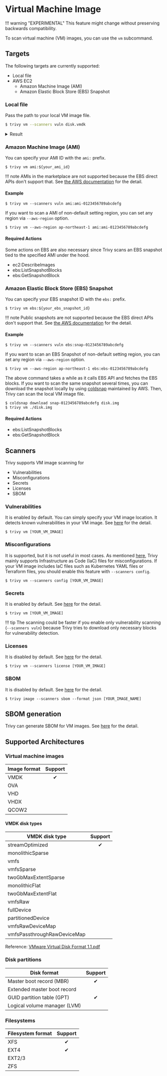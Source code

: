 # Virtual Machine Image

!!! warning "EXPERIMENTAL"
    This feature might change without preserving backwards compatibility.

To scan virtual machine (VM) images, you can use the `vm` subcommand.

## Targets
The following targets are currently supported:

- Local file
- AWS EC2
    - Amazon Machine Image (AMI)
    - Amazon Elastic Block Store (EBS) Snapshot
 
### Local file
Pass the path to your local VM image file.

```bash
$ trivy vm --scanners vuln disk.vmdk
```

<details>
<summary>Result</summary>

```
disk.vmdk (amazon 2 (Karoo))
===========================================================================================
Total: 802 (UNKNOWN: 0, LOW: 17, MEDIUM: 554, HIGH: 221, CRITICAL: 10)

┌────────────────────────────┬────────────────┬──────────┬───────────────────────────────┬───────────────────────────────┬──────────────────────────────────────────────────────────────┐
│          Library           │ Vulnerability  │ Severity │       Installed Version       │         Fixed Version         │                            Title                             │
├────────────────────────────┼────────────────┼──────────┼───────────────────────────────┼───────────────────────────────┼──────────────────────────────────────────────────────────────┤
│ amazon-ssm-agent           │ CVE-2022-24675 │ HIGH     │ 3.0.529.0-1.amzn2             │ 3.1.1575.0-1.amzn2            │ golang: encoding/pem: fix stack overflow in Decode           │
│                            │                │          │                               │                               │ https://avd.aquasec.com/nvd/cve-2022-24675                   │
├────────────────────────────┼────────────────┤          ├───────────────────────────────┼───────────────────────────────┼──────────────────────────────────────────────────────────────┤
│ bind-export-libs           │ CVE-2021-25215 │          │ 32:9.11.4-26.P2.amzn2.4       │ 32:9.11.4-26.P2.amzn2.5       │ bind: An assertion check can fail while answering queries    │
│                            │                │          │                               │                               │ for DNAME records...                                         │
│                            │                │          │                               │                               │ https://avd.aquasec.com/nvd/cve-2021-25215                   │
│                            ├────────────────┼──────────┤                               ├───────────────────────────────┼──────────────────────────────────────────────────────────────┤
│                            │ CVE-2021-25214 │ MEDIUM   │                               │ 32:9.11.4-26.P2.amzn2.5.2     │ bind: Broken inbound incremental zone update (IXFR) can      │
│                            │                │          │                               │                               │ cause named to terminate...                                  │
│                            │                │          │                               │                               │ https://avd.aquasec.com/nvd/cve-2021-25214                   │
├────────────────────────────┼────────────────┼──────────┤                               ├───────────────────────────────┼──────────────────────────────────────────────────────────────┤
│ bind-libs                  │ CVE-2021-25215 │ HIGH     │                               │ 32:9.11.4-26.P2.amzn2.5       │ bind: An assertion check can fail while answering queries    │
│                            │                │          │                               │                               │ for DNAME records...                                         │
│                            │                │          │                               │                               │ https://avd.aquasec.com/nvd/cve-2021-25215                   │
│                            ├────────────────┼──────────┤                               ├───────────────────────────────┼──────────────────────────────────────────────────────────────┤
│                            │ CVE-2021-25214 │ MEDIUM   │                               │ 32:9.11.4-26.P2.amzn2.5.2     │ bind: Broken inbound incremental zone update (IXFR) can      │
│                            │                │          │                               │                               │ cause named to terminate...                                  │
│                            │                │          │                               │                               │ https://avd.aquasec.com/nvd/cve-2021-25214                   │
├────────────────────────────┼────────────────┼──────────┤                               ├───────────────────────────────┼──────────────────────────────────────────────────────────────┤
│ bind-libs-lite             │ CVE-2021-25215 │ HIGH     │                               │ 32:9.11.4-26.P2.amzn2.5       │ bind: An assertion check can fail while answering queries    │
│                            │                │          │                               │                               │ for DNAME records...                                         │
│                            │                │          │                               │                               │ https://avd.aquasec.com/nvd/cve-2021-25215                   │
│                            ├────────────────┼──────────┤                               ├───────────────────────────────┼──────────────────────────────────────────────────────────────┤
│                            │ CVE-2021-25214 │ MEDIUM   │                               │ 32:9.11.4-26.P2.amzn2.5.2     │ bind: Broken inbound incremental zone update (IXFR) can      │
│                            │                │          │                               │                               │ cause named to terminate...                                  │
│                            │                │          │                               │                               │ https://avd.aquasec.com/nvd/cve-2021-25214                   │
├────────────────────────────┼────────────────┼──────────┤                               ├───────────────────────────────┼──────────────────────────────────────────────────────────────┤
... 
```

</details>

### Amazon Machine Image (AMI)
You can specify your AMI ID with the `ami:` prefix.

```shell
$ trivy vm ami:${your_ami_id}
```

!!! note
    AMIs in the marketplace are not supported because the EBS direct APIs don't support that.
    See [the AWS documentation][ebsapi-elements] for the detail.

#### Example

```shell
$ trivy vm --scanners vuln ami:ami-0123456789abcdefg
```

If you want to scan a AMI of non-default setting region, you can set any region via `--aws-region` option.

```shell
$ trivy vm --aws-region ap-northeast-1 ami:ami-0123456789abcdefg
```


#### Required Actions
Some actions on EBS are also necessary since Trivy scans an EBS snapshot tied to the specified AMI under the hood.

- ec2:DescribeImages
- ebs:ListSnapshotBlocks
- ebs:GetSnapshotBlock

### Amazon Elastic Block Store (EBS) Snapshot
You can specify your EBS snapshot ID with the `ebs:` prefix.

```shell
$ trivy vm ebs:${your_ebs_snapshot_id}
```

!!! note
    Public snapshots are not supported because the EBS direct APIs don't support that.
    See [the AWS documentation][ebsapi-elements] for the detail.

#### Example

```shell
$ trivy vm --scanners vuln ebs:snap-0123456789abcdefg
```


If you want to scan an EBS Snapshot of non-default setting region, you can set any region via `--aws-region` option.

```shell
$ trivy vm --aws-region ap-northeast-1 ebs:ebs-0123456789abcdefg
```

The above command takes a while as it calls EBS API and fetches the EBS blocks.
If you want to scan the same snapshot several times, you can download the snapshot locally by using [coldsnap][coldsnap] maintained by AWS.
Then, Trivy can scan the local VM image file.

```shell
$ coldsnap download snap-0123456789abcdefg disk.img
$ trivy vm ./disk.img
```

#### Required Actions

- ebs:ListSnapshotBlocks
- ebs:GetSnapshotBlock

## Scanners
Trivy supports VM image scanning for

- Vulnerabilities
- Misconfigurations
- Secrets
- Licenses
- SBOM

### Vulnerabilities
It is enabled by default.
You can simply specify your VM image location.
It detects known vulnerabilities in your VM image.
See [here](../scanner/vulnerability.md) for the detail.

```
$ trivy vm [YOUR_VM_IMAGE]
```

### Misconfigurations
It is supported, but it is not useful in most cases.
As mentioned [here](../scanner/misconfiguration/index.md), Trivy mainly supports Infrastructure as Code (IaC) files for misconfigurations.
If your VM image includes IaC files such as Kubernetes YAML files or Terraform files, you should enable this feature with `--scanners config`.

```
$ trivy vm --scanners config [YOUR_VM_IMAGE]
```

### Secrets
It is enabled by default.
See [here](../scanner/secret.md) for the detail.

```shell
$ trivy vm [YOUR_VM_IMAGE]
```

!!! tip
    The scanning could be faster if you enable only vulnerability scanning (`--scanners vuln`) because Trivy tries to download only necessary blocks for vulnerability detection.

### Licenses
It is disabled by default.
See [here](../scanner/license.md) for the detail.

```shell
$ trivy vm --scanners license [YOUR_VM_IMAGE]
```

### SBOM
It is disabled by default.
See [here](../scanner/pkg.md) for the detail.

```shell
$ trivy image --scanners sbom --format json [YOUR_IMAGE_NAME]
```

## SBOM generation
Trivy can generate SBOM for VM images.
See [here](../supply-chain/sbom.md) for the detail.

## Supported Architectures

### Virtual machine images

| Image format | Support |
|--------------|:-------:|
| VMDK         |    ✔    |
| OVA          |         |
| VHD          |         |
| VHDX         |         |
| QCOW2        |         |


#### VMDK disk types

| VMDK disk type              | Support |
|-----------------------------|:-------:|
| streamOptimized             |    ✔    |
| monolithicSparse            |         |
| vmfs                        |         |
| vmfsSparse                  |         |
| twoGbMaxExtentSparse        |         |
| monolithicFlat              |         |
| twoGbMaxExtentFlat          |         |
| vmfsRaw                     |         |
| fullDevice                  |         |
| partitionedDevice           |         |
| vmfsRawDeviceMap            |         |
| vmfsPassthroughRawDeviceMap |         |

Reference: [VMware Virtual Disk Format 1.1.pdf][vmdk]


### Disk partitions

| Disk format                  | Support |
|------------------------------|:-------:|
| Master boot record (MBR)     |    ✔    |
| Extended master boot record  |         |
| GUID partition table (GPT)   |    ✔    |
| Logical volume manager (LVM) |         |

### Filesystems

| Filesystem format | Support |
|-------------------|:-------:|
| XFS               |    ✔    |
| EXT4              |    ✔    |
| EXT2/3            |         |
| ZFS               |         |


[vmdk]: https://www.vmware.com/app/vmdk/?src=vmdk
[ebsapi-elements]: https://docs.aws.amazon.com/AWSEC2/latest/UserGuide/ebs-accessing-snapshot.html#ebsapi-elements
[coldsnap]: https://github.com/awslabs/coldsnap

